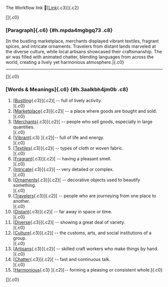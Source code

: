 The Workflow link
👏[[Link](https://www.google.com/url?q=http://www.google.com&sa=D&source=editors&ust=1757817776725198&usg=AOvVaw3Ixc5YpGSWdQHj5aJOgOfN){.c3}]{.c2}

[]{.c0}

### [Paragraph]{.c6} {#h.mpda4mgbgq73 .c8}

[In the bustling marketplace, merchants displayed vibrant textiles,
fragrant spices, and intricate ornaments. Travelers from distant lands
marveled at the diverse culture, while local artisans showcased their
craftsmanship. The air was filled with animated chatter, blending
languages from across the world, creating a lively yet harmonious
atmosphere.]{.c0}

------------------------------------------------------------------------

[]{.c0}

### [Words & Meanings]{.c6} {#h.3aalkbh4jm0b .c8}

1.  [[Bustling](https://www.google.com/url?q=http://www.google.com&sa=D&source=editors&ust=1757817776726474&usg=AOvVaw0IPwIc4UK5ApnJ2o5O29X8){.c3}]{.c2}[ --
    full of lively activity.\
    ]{.c0}
2.  [[Marketplace](https://www.google.com/url?q=http://www.google.com&sa=D&source=editors&ust=1757817776726733&usg=AOvVaw1Uj_6ype7HXMrnQAC7ZiyA){.c3}]{.c2}[ --
    a place where goods are bought and sold.\
    ]{.c0}
3.  [[Merchants](https://www.google.com/url?q=http://www.google.com&sa=D&source=editors&ust=1757817776726999&usg=AOvVaw1Kzg_Z_f8BYISEmrDs1WJk){.c3}]{.c2}[ --
    people who sell goods, especially in large quantities.\
    ]{.c0}
4.  [[Vibrant](https://www.google.com/url?q=http://www.google.com&sa=D&source=editors&ust=1757817776727295&usg=AOvVaw2rGtFnrcTspCZ8WcIbXyvR){.c3}
    ]{.c2}[-- full of life and energy.\
    ]{.c0}
5.  [[Textiles](https://www.google.com/url?q=http://www.google.com&sa=D&source=editors&ust=1757817776727523&usg=AOvVaw0MnU3_YPOXkvzYF2gxYlQl){.c3}]{.c2}[ --
    types of cloth or woven fabric.\
    ]{.c0}
6.  [[Fragrant](https://www.google.com/url?q=http://www.google.com&sa=D&source=editors&ust=1757817776727730&usg=AOvVaw1e5x5ZA7v1I1tBZ-KfJGE6){.c3}]{.c2}[ --
    having a pleasant smell.\
    ]{.c0}
7.  [[Intricate](https://www.google.com/url?q=http://www.google.com&sa=D&source=editors&ust=1757817776727921&usg=AOvVaw3KasZoMhVYiNzhRjnbVyRx){.c3}]{.c2}[ --
    very detailed or complex.\
    ]{.c0}
8.  [[Ornaments](https://www.google.com/url?q=http://www.google.com&sa=D&source=editors&ust=1757817776728158&usg=AOvVaw03pWgqlH5WcB5pA8H1jgQo){.c3}]{.c2}[ --
    decorative objects used to beautify something.\
    ]{.c0}
9.  [[Travelers](https://www.google.com/url?q=http://www.google.com&sa=D&source=editors&ust=1757817776728410&usg=AOvVaw1zyd0WBeFqXCUDMIRA2kwM){.c3}]{.c2}[ --
    people who are journeying from one place to another.\
    ]{.c0}
10. [[Distant](https://www.google.com/url?q=http://www.google.com&sa=D&source=editors&ust=1757817776728648&usg=AOvVaw0P3jOGP_e6pJVkpOjmIZ6T){.c3}]{.c2}[ --
    far away in space or time.\
    ]{.c0}
11. [[Diverse](https://www.google.com/url?q=http://www.google.com&sa=D&source=editors&ust=1757817776728857&usg=AOvVaw1EjYohnHfglI7dSTfKjovB){.c3}]{.c2}[ --
    showing a great deal of variety.\
    ]{.c0}
12. [[Culture](https://www.google.com/url?q=http://www.google.com&sa=D&source=editors&ust=1757817776729061&usg=AOvVaw35ABQ9nZux6Hl_Lmb2xRSs){.c3}]{.c2}[ --
    the customs, arts, and social institutions of a group.\
    ]{.c0}
13. [[Artisans](https://www.google.com/url?q=http://www.google.com&sa=D&source=editors&ust=1757817776729300&usg=AOvVaw1F2tVWnUaUijRxAji4TMMc){.c3}]{.c2}[ --
    skilled craft workers who make things by hand.\
    ]{.c0}
14. [[Chatter](https://www.google.com/url?q=http://www.google.com&sa=D&source=editors&ust=1757817776729535&usg=AOvVaw1_MfyiR1JxjxcPev_xfk0Z){.c3}]{.c2}[ --
    fast and continuous talk.\
    ]{.c0}
15. [[Harmonious](https://www.google.com/url?q=http://www.google.com&sa=D&source=editors&ust=1757817776729750&usg=AOvVaw2n5DPfpdkDwif-kc7BgrxU){.c3}
    ]{.c2}[-- forming a pleasing or consistent whole.]{.c0}

[]{.c0}
